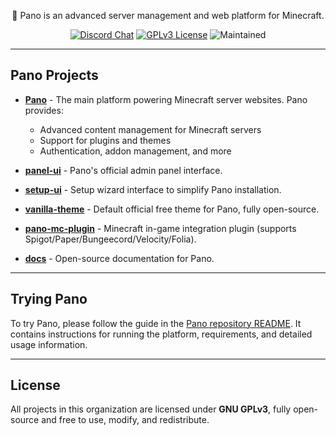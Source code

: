 <p align="center">
  🚀 Pano is an advanced server management and web platform for Minecraft.
</p>

<p align="center">
  <a href="https://discord.gg/6vVy72wgXT"><img src="https://img.shields.io/badge/Chat-on%20Discord-7289da.svg?style=for-the-badge" alt="Discord Chat"></a>
  <a href="https://github.com/PanoMC/pano/blob/main/LICENSE"><img src="https://img.shields.io/badge/License-GPLv3-blue?style=for-the-badge" alt="GPLv3 License"></a>
  <img src="https://img.shields.io/maintenance/yes/2026?style=for-the-badge" alt="Maintained">
</p>

---

## Pano Projects

- [**Pano**](https://github.com/PanoMC/pano) - The main platform powering Minecraft server websites. Pano provides:
  - Advanced content management for Minecraft servers  
  - Support for plugins and themes  
  - Authentication, addon management, and more  

- [**panel-ui**](https://github.com/PanoMC/panel-ui) - Pano's official admin panel interface.  
- [**setup-ui**](https://github.com/PanoMC/setup-ui) - Setup wizard interface to simplify Pano installation.  
- [**vanilla-theme**](https://github.com/PanoMC/vanilla-theme) - Default official free theme for Pano, fully open-source.  
- [**pano-mc-plugin**](https://github.com/PanoMC/pano-mc-plugin) - Minecraft in-game integration plugin (supports Spigot/Paper/Bungeecord/Velocity/Folia).  
- [**docs**](https://github.com/PanoMC/docs) - Open-source documentation for Pano.  

---

## Trying Pano
To try Pano, please follow the guide in the [Pano repository README](https://github.com/PanoMC/pano?tab=readme-ov-file#-trying-pano). It contains instructions for running the platform, requirements, and detailed usage information.

---

## License
All projects in this organization are licensed under **GNU GPLv3**, fully open-source and free to use, modify, and redistribute.
